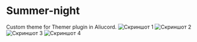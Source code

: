 # Summer-night
Custom theme for Themer plugin in Aliucord.
![Скриншот 1](https://github.com/ivan-bashlak/Summer-night/blob/main/Screenshots/Screenshot%20(1).jpg)
![Скриншот 2](https://github.com/ivan-bashlak/Summer-night/blob/main/Screenshots/Screenshot%20(2).jpg)
![Скриншот 3](https://github.com/ivan-bashlak/Summer-night/blob/main/Screenshots/Screenshot%20(3).jpg)
![Скриншот 4](https://github.com/ivan-bashlak/Summer-night/blob/main/Screenshots/Screenshot%20(4).jpg)
